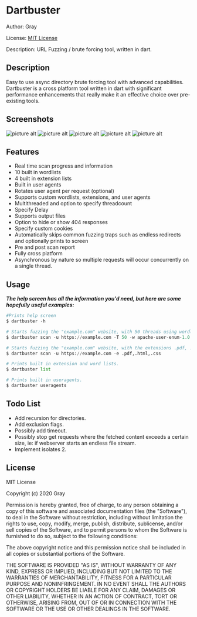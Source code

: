 # Dartbuster
Author: Gray

License: [MIT License](#License "MIT License")

Description: URL Fuzzing / brute forcing tool, written in dart.


## Description
Easy to use async directory brute forcing tool with advanced capabilities. Dartbuster is a cross platform tool written in dart with significant performance enhancements that really make it an effective choice over pre-existing tools.

## Screenshots
![picture alt](https://apoc.club/assets/portfolio/dartbuster/1.png "Title is optional")
![picture alt](https://apoc.club/assets/portfolio/dartbuster/2.png "Title is optional")
![picture alt](https://apoc.club/assets/portfolio/dartbuster/3.png "Title is optional")
![picture alt](https://apoc.club/assets/portfolio/dartbuster/4.png "Title is optional")
![picture alt](https://apoc.club/assets/portfolio/dartbuster/5.png "Title is optional")

## Features
- Real time scan progress and information
- 10 built in wordlists
- 4 built in extension lists
- Built in user agents
- Rotates user agent per request (optional)
- Supports custom wordlists, extensions, and user agents
- Multithreaded and option to specify threadcount
- Specify Delay
- Supports output files
- Option to hide or show 404 responses
- Specify custom cookies
- Automatically skips common fuzzing traps such as endless redirects and optionally prints to screen
- Pre and post scan report
- Fully cross platform
- Asynchronous by nature so multiple requests will occur concurrently on a single thread.

## Usage
***The help screen has all the information you'd need, but here are some hopefully useful examples:***


```py
#Prints help screen
$ dartbuster -h

# Starts fuzzing the "example.com" website, with 50 threads using wordlist apache-user-enum-1.0.txt
$ dartbuster scan -u https://example.com -T 50 -w apache-user-enum-1.0.txt

# Starts fuzzing the "example.com" website, with the extensions .pdf, .html, .css
$ dartbuster scan -u https://example.com -e .pdf,.html,.css

# Prints built in extension and word lists.
$ dartbuster list

# Prints built in useragents.
$ dartbuster useragents
```

## Todo List
- Add recursion for directories.
- Add exclusion flags.
- Possibly add timeout.
- Possibly stop get requests where the fetched content exceeds a certain size, ie: if webserver starts an endless file stream.
- Implement isolates 2.


## License
MIT License

Copyright (c) 2020 Gray

Permission is hereby granted, free of charge, to any person obtaining a copy
of this software and associated documentation files (the "Software"), to deal
in the Software without restriction, including without limitation the rights
to use, copy, modify, merge, publish, distribute, sublicense, and/or sell
copies of the Software, and to permit persons to whom the Software is
furnished to do so, subject to the following conditions:

The above copyright notice and this permission notice shall be included in all
copies or substantial portions of the Software.

THE SOFTWARE IS PROVIDED "AS IS", WITHOUT WARRANTY OF ANY KIND, EXPRESS OR
IMPLIED, INCLUDING BUT NOT LIMITED TO THE WARRANTIES OF MERCHANTABILITY,
FITNESS FOR A PARTICULAR PURPOSE AND NONINFRINGEMENT. IN NO EVENT SHALL THE
AUTHORS OR COPYRIGHT HOLDERS BE LIABLE FOR ANY CLAIM, DAMAGES OR OTHER
LIABILITY, WHETHER IN AN ACTION OF CONTRACT, TORT OR OTHERWISE, ARISING FROM,
OUT OF OR IN CONNECTION WITH THE SOFTWARE OR THE USE OR OTHER DEALINGS IN THE
SOFTWARE.